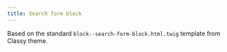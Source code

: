 ```yaml
---
title: Search form block
---
```


Based on the standard `block--search-form-block.html.twig` template from Classy theme.
